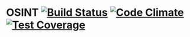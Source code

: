 # OSINT [![Build Status](https://travis-ci.org/Sinderella/OSINT.svg?branch=master)](https://travis-ci.org/Sinderella/OSINT) [![Code Climate](https://codeclimate.com/github/Sinderella/OSINT/badges/gpa.svg)](https://codeclimate.com/github/Sinderella/OSINT) [![Test Coverage](https://codeclimate.com/github/Sinderella/OSINT/badges/coverage.svg)](https://codeclimate.com/github/Sinderella/OSINT/coverage)

